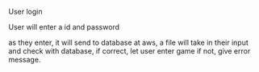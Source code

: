 User login 

User will enter a id and password

as they enter, it will send to database at aws, a file will take in 
their input and check with database, if correct, let user enter game
if not, give error message. 
